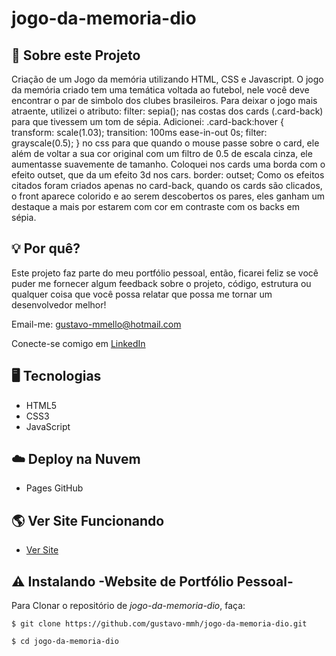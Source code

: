 # jogo-da-memoria-dio

## 📌 Sobre este Projeto

Criação de um Jogo da memória utilizando HTML, CSS e Javascript. O jogo da memória criado tem uma temática voltada ao futebol, nele você deve encontrar o par de simbolo dos clubes brasileiros.
Para deixar o jogo mais atraente, utilizei o atributo:
filter: sepia();
nas costas dos cards (.card-back) para que tivessem um tom de sépia.
Adicionei:
.card-back:hover {
  transform: scale(1.03);
  transition: 100ms ease-in-out 0s;
  filter: grayscale(0.5);
}
no css para que quando o mouse passe sobre o card, ele além de voltar a sua cor original com um filtro de 0.5 de escala cinza, ele aumentasse suavemente de tamanho.
Coloquei nos cards uma borda com o efeito outset, que da um efeito 3d nos cars.
border: outset;
Como os efeitos citados foram criados apenas no card-back, quando os cards são clicados, o front aparece colorido e ao serem descobertos os pares, eles ganham um destaque a mais por estarem com cor em contraste com os backs em sépia.

## 💡 Por quê?

Este projeto faz parte do meu portfólio pessoal, então, ficarei feliz se você puder me fornecer algum feedback sobre o projeto, código, estrutura ou qualquer coisa que você possa relatar que possa me tornar um desenvolvedor melhor!

Email-me: gustavo-mmello@hotmail.com

Conecte-se comigo em [LinkedIn](https://www.linkedin.com/in/gustavo-m-mello/)

## 🖥️ Tecnologias

- HTML5
- CSS3
- JavaScript

## ☁️ Deploy na Nuvem

- Pages GitHub


## 🌎 Ver Site Funcionando

-  [Ver Site](https://gustavo-mmh.github.io/jogo-da-memoria-dio/)

## ⚠️ Instalando -Website de Portfólio Pessoal-

Para Clonar o repositório de *jogo-da-memoria-dio*, faça:

```
$ git clone https://github.com/gustavo-mmh/jogo-da-memoria-dio.git

$ cd jogo-da-memoria-dio
```
